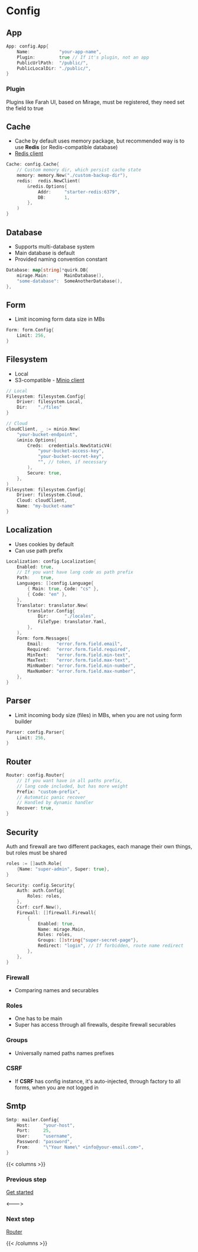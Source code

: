 # Config



## App
```go
App: config.App{
    Name:           "your-app-name",
    Plugin:         true // If it's plugin, not an app
    PublicUrlPath:  "/public/",
    PublicLocalDir: "./public/",
}    
```

### Plugin
Plugins like Farah UI, based on Mirage, must be registered, they need set the field to true

## Cache
- Cache by default uses memory package, but recommended way is to use **Redis** (or Redis-compatible database)
- <a href="https://github.com/redis/go-redis" target="_blank">Redis client</a>
```go
Cache: config.Cache{
    // Custom memory dir, which persist cache state
	memory: memory.New("./custom-backup-dir"),
	redis:  redis.NewClient(
        &redis.Options{
            Addr:     "starter-redis:6379",
            DB:       1,
        },
    )
}
```

## Database
- Supports multi-database system
- Main database is default
- Provided naming convention constant
```go
Database: map[string]*quirk.DB{
    mirage.Main:      MainDatabase(),
    "some-database":  SomeAnotherDatabase(),
},
```

## Form
- Limit incoming form data size in MBs
```go
Form: form.Config{
    Limit: 256,
}
```

## Filesystem
- Local
- S3-compatible - <a href="https://github.com/minio/minio-go" target="_blank">Minio client</a>
```go
// Local
Filesystem: filesystem.Config{
    Driver: filesystem.Local,
    Dir:    "./files"
}

// Cloud
cloudClient, _ := minio.New(
	"your-bucket-endpoint", 
	&minio.Options{
        Creds:  credentials.NewStaticV4(
            "your-bucket-access-key", 
            "your-bucket-secret-key", 
            "", // token, if necessary
        ),
        Secure: true,
    },
)
Filesystem: filesystem.Config{
    Driver: filesystem.Cloud,
	Cloud: cloudClient,
    Name: "my-bucket-name"
}
```

## Localization
- Uses cookies by default
- Can use path prefix
```go
Localization: config.Localization{
    Enabled: true,
    // If you want have lang code as path prefix
    Path:    true,
    Languages: []config.Language{
        { Main: true, Code: "cs" },
        { Code: "en" },
    },
    Translator: translator.New(
        translator.Config{
            Dir:      "./locales",
            FileType: translator.Yaml,
        },
    ),
    Form: form.Messages{
        Email:     "error.form.field.email",
        Required:  "error.form.field.required",
        MinText:   "error.form.field.min-text",
        MaxText:   "error.form.field.max-text",
        MinNumber: "error.form.field.min-number",
        MaxNumber: "error.form.field.max-number",
    },
}
```

## Parser
- Limit incoming body size (files) in MBs, when you are not using form builder
```go
Parser: config.Parser{
	Limit: 256,
}
```

## Router
```go
Router: config.Router{
    // If you want have in all paths prefix, 
	// lang code included, but has more weight
	Prefix: "custom-prefix",
	// Automatic panic recover
	// Handled by dynamic handler
    Recover: true,
}
```

## Security
Auth and firewall are two different packages, each manage their own things, but roles must be shared
```go
roles := []auth.Role{
    {Name: "super-admin", Super: true},
}

Security: config.Security{
    Auth: auth.Config{
        Roles: roles,
    },
    Csrf: csrf.New(),
    Firewall: []firewall.Firewall{
        {
            Enabled: true,
            Name: mirage.Main,
            Roles: roles,
            Groups: []string{"super-secret-page"},
            Redirect: "login", // If forbidden, route name redirect
        },
    },
}
```

### Firewall
- Comparing names and securables

### Roles
- One has to be main
- Super has access through all firewalls, despite firewall securables

### Groups
- Universally named paths names prefixes

### CSRF
- If **CSRF** has config instance, it's auto-injected, through factory to all forms, when you are not logged in


## Smtp
```go
Smtp: mailer.Config{
    Host:     "your-host",
    Port:     25,
    User:     "username",
    Password: "password",
    From:     "\"Your Name\" <info@your-email.com>",
}
```

{{< columns >}}

### Previous step
[Get started](/docs/get-started/)

<--->

### Next step
[Router](/docs/packages/mirage/router/)

{{< /columns >}}